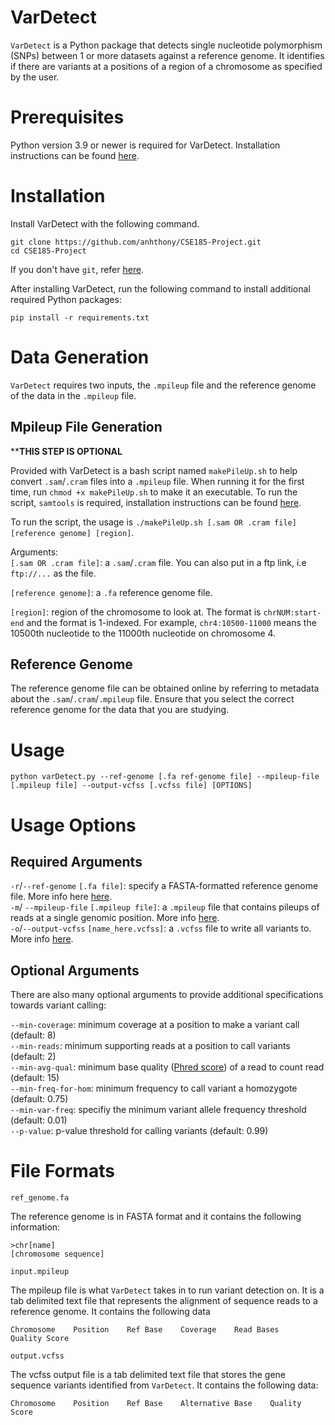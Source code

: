 # VarDetect
`VarDetect` is a Python package that detects single nucleotide polymorphism (SNPs) between 1 or more datasets against a reference genome. It identifies if there are variants at a positions of a region of a chromosome as specified by the user.

# Prerequisites
Python version 3.9 or newer is required for VarDetect. Installation instructions can be found [here](https://www.python.org/downloads/).

# Installation
Install VarDetect with the following command. 
```
git clone https://github.com/anhthony/CSE185-Project.git
cd CSE185-Project
```

If you don't have `git`, refer [here](https://github.com/git-guides/install-git).

After installing VarDetect, run the following command to install additional required Python packages:

```
pip install -r requirements.txt
```

# Data Generation
`VarDetect` requires two inputs, the `.mpileup` file and the reference genome of the data in the `.mpileup` file. 
## Mpileup File Generation

****THIS STEP IS OPTIONAL**

Provided with VarDetect is a bash script named `makePileUp.sh` to help convert `.sam`/`.cram` files into a `.mpileup` file. When running it for the first time, run `chmod +x makePileUp.sh` to make it an executable. To run the script, `samtools` is required, installation instructions can be found [here](https://www.htslib.org/download/).

To run the script, the usage is `./makePileUp.sh [.sam OR .cram file] [reference genome] [region]`.

Arguments:\
`[.sam OR .cram file]`:  a `.sam`/`.cram` file. You can also put in a ftp link, i.e `ftp://...` as the file.

`[reference genome]`: a `.fa` reference genome file.

`[region]`: region of the chromosome to look at. The format is `chrNUM:start-end` and the format is 1-indexed. For example, `chr4:10500-11000` means the 10500th nucleotide to the 11000th nucleotide on chromosome 4.

## Reference Genome
The reference genome file can be obtained online by referring to metadata about the `.sam`/`.cram`/`.mpileup` file. Ensure that you select the correct reference genome for the data that you are studying. 
# Usage
```
python varDetect.py --ref-genome [.fa ref-genome file] --mpileup-file [.mpileup file] --output-vcfss [.vcfss file] [OPTIONS]
```

# Usage Options
## Required Arguments 
    
`-r`/`--ref-genome` `[.fa file]`: specify a FASTA-formatted reference genome file. More info here [here](https://zhanggroup.org/FASTA/#:~:text=FASTA%20format%20is%20a%20text,by%20lines%20of%20sequence%20data.).   
`-m`/ `--mpileup-file` `[.mpileup file]`: a `.mpileup` file that contains pileups of reads at a single genomic position. More info [here](https://www.htslib.org/doc/samtools-mpileup.html).  
`-o`/`--output-vcfss` `[name_here.vcfss]`: a `.vcfss` file to write all variants to. More info [here](https://samtools.github.io/hts-specs/VCFv4.2.pdf).

## Optional Arguments
There are also many optional arguments to provide additional specifications towards variant calling:  
   
```--min-coverage```: minimum coverage at a position to make a variant call (default: 8)   
```--min-reads```: minimum supporting reads at a position to call variants (default: 2)  
```--min-avg-qual```: minimum base quality ([Phred score](https://www.drive5.com/usearch/manual/quality_score.html)) of a read to count read (default: 15)  
```--min-freq-for-hom```: minimum frequency to call variant a homozygote (default: 0.75)   
```--min-var-freq```: specifiy the minimum variant allele frequency threshold (default: 0.01)   
```--p-value```:  p-value threshold for calling variants (default: 0.99)

# File Formats
```ref_genome.fa```   
   
The reference genome is in FASTA format and it contains the following information:
```
>chr[name]
[chromosome sequence]
```

      
```input.mpileup```   
   
The mpileup file is what ```VarDetect``` takes in to run variant detection on. It is a tab delimited text file that represents the alignment of sequence reads to a reference genome. It contains the following data
```
Chromosome    Position    Ref Base    Coverage    Read Bases    Quality Score
```
    
```output.vcfss```   
    
The vcfss output file is a tab delimited text file that stores the gene sequence variants identified from  ```VarDetect```. It contains the following data:
```
Chromosome    Position    Ref Base    Alternative Base    Quality Score
```
